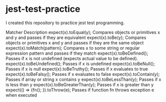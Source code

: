 # jest-test-practice

I created this repository to practice jest test programming.

Matcher	Description
expect(x).toEqual(y);	Compares objects or primitives x and y and passes if they are equivalent
expect(x).toBe(y);	Compares objects or primitives x and y and passes if they are the same object
expect(x).toMatch(pattern);	Compares x to some string or regular expression pattern and passes if they match
expect(x).toBeDefined();	Passes if x is not undefined (expects actual value to be defined).
expect(x).toBeUndefined();	Passes if x is undefined
expect(x).toBeNull();	Passes if x is null
expect(x).toBeTruthy();	Passes if x evaluates to true
expect(x).toBeFalsy();	Passes if x evaluates to false
expect(x).toContain(y);	Passes if array or string x contains y
expect(x).toBeLessThan(y);	Passes if x is less than y
expect(x).toBeGreaterThan(y);	Passes if x is greater than y
expect(() => {fn(); }).toThrow(e);	Passes if function fn throws exception e when executed
